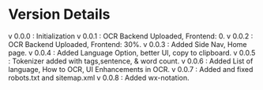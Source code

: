 # Version Details
v 0.0.0  : Initialization
v 0.0.1  : OCR  Backend Uploaded, Frontend: 0.
v 0.0.2  : OCR  Backend Uploaded, Frontend: 30%.
v 0.0.3  : Added Side Nav, Home page. 
v 0.0.4  : Added Language Option, better UI, copy to clipboard.
v 0.0.5  : Tokenizer added with tags,sentence, & word count.
v 0.0.6  : Added List of language, How to OCR, UI Enhancements in OCR.
v 0.0.7  : Added and fixed robots.txt and sitemap.xml
v 0.0.8  : Added wx-notation. 